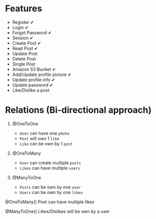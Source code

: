 # Features

- Register ✔
- Login ✔
- Forgot Password ✔
- Session ✔
- Create Post ✔
- Read Post ✔
- Update Post
- Delete Post
- Single Post
- Amazon S3 Bucket ✔
- Add/Update profile picture ✔
- Update profile info ✔
- Update password ✔
- Like/Dislike a post

# Relations (Bi-directional approach)

1. @OneToOne

   - `User` can have one `photo`
   - `Post` will own 1 `like`
   - `Like` can be own by 1 `post`

2. @OneToMany

   - `User` can create multiple `posts`
   - `Likes` can have multiple `users`

3. @ManyToOne

   - `Posts` can be own by one `user`
   - `Users` can be own by one `likes`

@OneToMany()
Post can have multiple likes

@ManyToOne()
Likes/Dislikes will be own by a user
